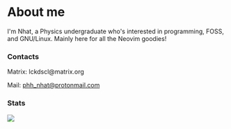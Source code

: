 <h1 align="left">About me</h1>

I'm Nhat, a Physics undergraduate who's interested in programming, FOSS, and GNU/Linux. Mainly here for all the Neovim goodies!

### Contacts
<p>
Matrix: lckdscl@matrix.org

Mail: phh_nhat@protonmail.com
</p>

### Stats
<p><img align="left" src="https://github-readme-stats.vercel.app/api/top-langs/?username=mstcl&hide=html,vim%20snippet,css&layout=compact&langs_count=10&hide_border=true&&theme=github_dark" /></p>


<!--
**hhn-pham/hhn-pham** is a ✨ _special_ ✨ repository because its `README.md` (this file) appears on your GitHub profile.

Here are some ideas to get you started:

- 🔭 I’m currently working on ...
- 🌱 I’m currently learning ...
- 👯 I’m looking to collaborate on ...
- 🤔 I’m looking for help with ...
- 💬 Ask me about ...
- 📫 How to reach me: ...
- 😄 Pronouns: ...
- ⚡ Fun fact: ...
-->
